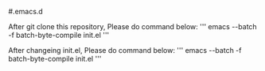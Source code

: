 #.emacs.d

After git clone this repository, Please do command below:
'''
emacs --batch -f batch-byte-compile init.el
'''

After changeing init.el, Please do command below:
'''
emacs --batch -f batch-byte-compile init.el
'''

